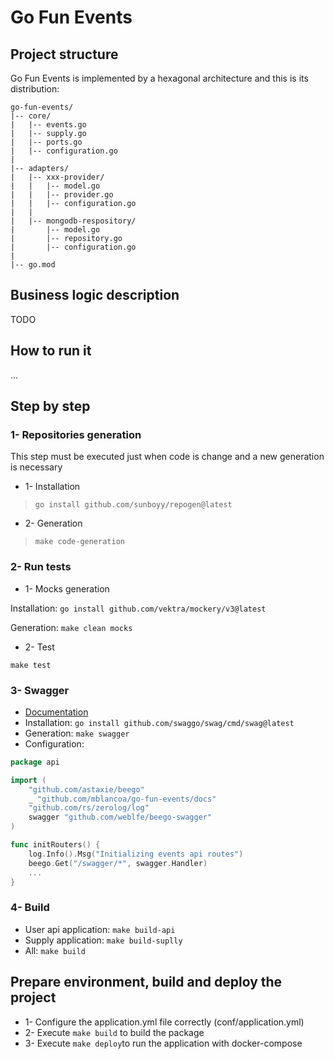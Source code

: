 # Go Fun Events

## Project structure
Go Fun Events is implemented by  a hexagonal architecture and this is its distribution:

```
go-fun-events/
|-- core/
|   |-- events.go
|   |-- supply.go
|   |-- ports.go
|   |-- configuration.go
|
|-- adapters/
|   |-- xxx-provider/
|   |   |-- model.go
|   |   |-- provider.go
|   |   |-- configuration.go
|   |
|   |-- mongodb-respository/
|       |-- model.go
|       |-- repository.go
|       |-- configuration.go
|
|-- go.mod
```
## Business logic description
TODO

## How to run it
...
## Step by step
### 1- Repositories generation
This step must be executed just when code is change and a new generation is necessary
- 1- Installation
>`go install github.com/sunboyy/repogen@latest`

- 2- Generation
>`make code-generation`
### 2- Run tests
- 1- Mocks generation

Installation: `go install github.com/vektra/mockery/v3@latest`

Generation: `make clean mocks`
- 2- Test

`make test`

### 3- Swagger
- [Documentation](https://github.com/swaggo/swag#declarative-comments-format)
- Installation: `go install github.com/swaggo/swag/cmd/swag@latest`
- Generation: `make swagger`
- Configuration:  
```go
package api

import (
	"github.com/astaxie/beego"
	_ "github.com/mblancoa/go-fun-events/docs"
	"github.com/rs/zerolog/log"
	swagger "github.com/weblfe/beego-swagger"
)

func initRouters() {
	log.Info().Msg("Initializing events api routes")
	beego.Get("/swagger/*", swagger.Handler)
	...
}
```
### 4- Build
- User api application: `make build-api`
- Supply application: `make build-suplly`
- All: `make build`

## Prepare environment, build and deploy the project
- 1- Configure the application.yml file correctly (conf/application.yml)
- 2- Execute `make build` to build the package
- 3- Execute `make deploy`to run the application with docker-compose

